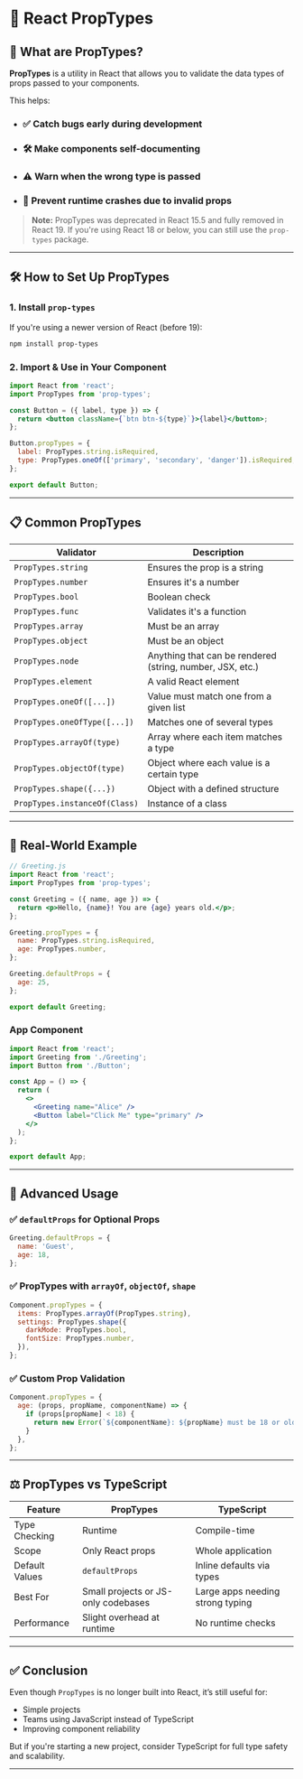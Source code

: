 # 📘 React PropTypes

## 🚀 What are PropTypes?

**PropTypes** is a utility in React that allows you to validate the data types of props passed to your components.

This helps:

- ### ✅ Catch bugs early during development
- ### 🛠 Make components self-documenting
- ### ⚠ Warn when the wrong type is passed
- ### 🧱 Prevent runtime crashes due to invalid props

> **Note:** PropTypes was deprecated in React 15.5 and fully removed in React 19. If you're using React 18 or below, you can still use the `prop-types`
package.

---

## 🛠 How to Set Up PropTypes

### 1. Install `prop-types`

If you're using a newer version of React (before 19):

```bash
npm install prop-types
```
### 2. Import & Use in Your Component

```jsx
import React from 'react';
import PropTypes from 'prop-types';

const Button = ({ label, type }) => {
  return <button className={`btn btn-${type}`}>{label}</button>;
};

Button.propTypes = {
  label: PropTypes.string.isRequired,
  type: PropTypes.oneOf(['primary', 'secondary', 'danger']).isRequired,
};

export default Button;
```

---

## 📋 Common PropTypes

| Validator                     | Description                                               |
| ----------------------------- | --------------------------------------------------------- |
| `PropTypes.string`            | Ensures the prop is a string                              |
| `PropTypes.number`            | Ensures it's a number                                     |
| `PropTypes.bool`              | Boolean check                                             |
| `PropTypes.func`              | Validates it's a function                                 |
| `PropTypes.array`             | Must be an array                                          |
| `PropTypes.object`            | Must be an object                                         |
| `PropTypes.node`              | Anything that can be rendered (string, number, JSX, etc.) |
| `PropTypes.element`           | A valid React element                                     |
| `PropTypes.oneOf([...])`      | Value must match one from a given list                    |
| `PropTypes.oneOfType([...])`  | Matches one of several types                              |
| `PropTypes.arrayOf(type)`     | Array where each item matches a type                      |
| `PropTypes.objectOf(type)`    | Object where each value is a certain type                 |
| `PropTypes.shape({...})`      | Object with a defined structure                           |
| `PropTypes.instanceOf(Class)` | Instance of a class                                       |

---

## 🎯 Real-World Example

```jsx
// Greeting.js
import React from 'react';
import PropTypes from 'prop-types';

const Greeting = ({ name, age }) => {
  return <p>Hello, {name}! You are {age} years old.</p>;
};

Greeting.propTypes = {
  name: PropTypes.string.isRequired,
  age: PropTypes.number,
};

Greeting.defaultProps = {
  age: 25,
};

export default Greeting;
```

### App Component
```jsx
import React from 'react';
import Greeting from './Greeting';
import Button from './Button';

const App = () => {
  return (
    <>
      <Greeting name="Alice" />
      <Button label="Click Me" type="primary" />
    </>
  );
};

export default App;
```

---

## 🔬 Advanced Usage

### ✅ `defaultProps` for Optional Props
```jsx
Greeting.defaultProps = {
  name: 'Guest',
  age: 18,
};
```

### ✅ PropTypes with `arrayOf`, `objectOf`, `shape`
```jsx
Component.propTypes = {
  items: PropTypes.arrayOf(PropTypes.string),
  settings: PropTypes.shape({
    darkMode: PropTypes.bool,
    fontSize: PropTypes.number,
  }),
};
```

### ✅ Custom Prop Validation
```jsx
Component.propTypes = {
  age: (props, propName, componentName) => {
    if (props[propName] < 18) {
      return new Error(`${componentName}: ${propName} must be 18 or older.`);
    }
  },
};
```

---

## ⚖️ PropTypes vs TypeScript

| Feature        | PropTypes                           | TypeScript                       |
| -------------- | ----------------------------------- | -------------------------------- |
| Type Checking  | Runtime                             | Compile-time                     |
| Scope          | Only React props                    | Whole application                |
| Default Values | `defaultProps`                      | Inline defaults via types        |
| Best For       | Small projects or JS-only codebases | Large apps needing strong typing |
| Performance    | Slight overhead at runtime          | No runtime checks                |

---

## ✅ Conclusion

Even though `PropTypes` is no longer built into React, it’s still useful for:

- Simple projects
- Teams using JavaScript instead of TypeScript
- Improving component reliability

But if you're starting a new project, consider TypeScript for full type safety and scalability.

---